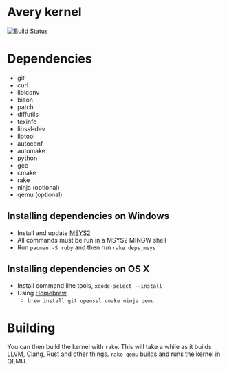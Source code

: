 Avery kernel
================
[![Build Status](https://travis-ci.org/AveryOS/avery.svg?branch=master)](https://travis-ci.org/AveryOS/avery)

# Dependencies
  * git
  * curl
  * libiconv
  * bison
  * patch
  * diffutils
  * texinfo
  * libssl-dev
  * libtool
  * autoconf
  * automake
  * python
  * gcc
  * cmake
  * rake
  * ninja (optional)
  * qemu (optional)

## Installing dependencies on Windows
  * Install and update [MSYS2](https://msys2.github.io/)
  * All commands must be run in a MSYS2 MINGW shell
  * Run `pacman -S ruby` and then run `rake deps_msys`

## Installing dependencies on OS X  
  * Install command line tools, `xcode-select --install`
  * Using [Homebrew](http://brew.sh/)
    * `brew install git openssl cmake ninja qemu`

# Building

You can then build the kernel with `rake`. This will take a while as it builds LLVM, Clang, Rust and other things. `rake qemu` builds and runs the kernel in QEMU.

